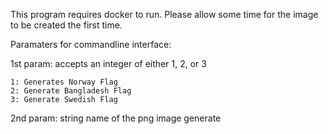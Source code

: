 This program requires docker to run. Please allow some time for the image to be created the first time.

Paramaters for commandline interface:

  1st param: accepts an integer of either 1, 2, or 3
  
    1: Generates Norway Flag
    2: Generate Bangladesh Flag
    3: Generate Swedish Flag
    
  2nd param: string name of the png image generate
